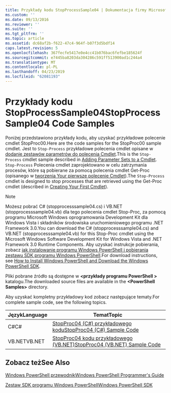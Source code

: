 ```yaml
---
title: Przykłady kodu StopProcessSample04 | Dokumentacja firmy Microsoft
ms.custom: ''
ms.date: 09/13/2016
ms.reviewer: ''
ms.suite: ''
ms.tgt_pltfrm: ''
ms.topic: article
ms.assetid: dc68af2b-f622-47c4-964f-b07f3d5bdf14
caps.latest.revision: 5
ms.openlocfilehash: 367fecfe5417e0e4cc41b076bac6fefbe185624f
ms.sourcegitcommit: e7445ba8203da304286c591ff513900ad1c244a4
ms.translationtype: MT
ms.contentlocale: pl-PL
ms.lasthandoff: 04/23/2019
ms.locfileid: "62081193"
---
```

# <a name="stopprocesssample04-code-samples"></a><span data-ttu-id="ee0ce-102">Przykłady kodu StopProcessSample04</span><span class="sxs-lookup"><span data-stu-id="ee0ce-102">StopProcessSample04 Code Samples</span></span>

<span data-ttu-id="ee0ce-103">Poniżej przedstawiono przykłady kodu, aby uzyskać przykładowe polecenie cmdlet StopProc00.</span><span class="sxs-lookup"><span data-stu-id="ee0ce-103">Here are the code samples for the StopProc00 sample cmdlet.</span></span> <span data-ttu-id="ee0ce-104">Jest to `Stop-Process` przykładowe polecenia cmdlet opisane w [dodanie zestawów parametrów do polecenia Cmdlet](../cmdlet/adding-parameter-sets-to-a-cmdlet.md).</span><span class="sxs-lookup"><span data-stu-id="ee0ce-104">This is the `Stop-Process` cmdlet sample described in [Adding Parameter Sets to a Cmdlet](../cmdlet/adding-parameter-sets-to-a-cmdlet.md).</span></span> <span data-ttu-id="ee0ce-105">`Stop-Process` Polecenia cmdlet zaprojektowano w celu zatrzymania procesów, które są pobierane za pomocą polecenia cmdlet Get-Proc (opisanego w [tworzenia Your pierwsze polecenie Cmdlet](../cmdlet/creating-a-cmdlet-without-parameters.md)).</span><span class="sxs-lookup"><span data-stu-id="ee0ce-105">The `Stop-Process` cmdlet is designed to stop processes that are retrieved using the Get-Proc cmdlet (described in [Creating Your First Cmdlet](../cmdlet/creating-a-cmdlet-without-parameters.md)).</span></span>

> [!NOTE]
> <span data-ttu-id="ee0ce-106">Możesz pobrać C# (stopprocesssample04.cs) i VB.NET (stopprocesssample04.vb) dla tego polecenia cmdlet Stop-Proc, za pomocą programu Microsoft Windows oprogramowania Development Kit dla Windows Vista i składników środowiska uruchomieniowego programu .NET Framework 3.0.</span><span class="sxs-lookup"><span data-stu-id="ee0ce-106">You can download the C# (stopprocesssample04.cs) and VB.NET (stopprocesssample04.vb) for this Stop-Proc cmdlet using the Microsoft Windows Software Development Kit for Windows Vista and .NET Framework 3.0 Runtime Components.</span></span> <span data-ttu-id="ee0ce-107">Aby uzyskać instrukcje pobierania, zobacz [jak instalowanie programu Windows PowerShell i pobierania zestawu SDK programu Windows PowerShell](/powershell/developer/installing-the-windows-powershell-sdk).</span><span class="sxs-lookup"><span data-stu-id="ee0ce-107">For download instructions, see [How to Install Windows PowerShell and Download the Windows PowerShell SDK](/powershell/developer/installing-the-windows-powershell-sdk).</span></span>
>
> <span data-ttu-id="ee0ce-108">Pliki pobrane źródło są dostępne w  **\<przykłady programu PowerShell >** katalogu.</span><span class="sxs-lookup"><span data-stu-id="ee0ce-108">The downloaded source files are available in the **\<PowerShell Samples>** directory.</span></span>

<span data-ttu-id="ee0ce-109">Aby uzyskać kompletny przykładowy kod zobacz następujące tematy.</span><span class="sxs-lookup"><span data-stu-id="ee0ce-109">For complete sample code, see the following topics.</span></span>

|<span data-ttu-id="ee0ce-110">Język</span><span class="sxs-lookup"><span data-stu-id="ee0ce-110">Language</span></span>|<span data-ttu-id="ee0ce-111">Temat</span><span class="sxs-lookup"><span data-stu-id="ee0ce-111">Topic</span></span>|
|--------------|-----------|
|<span data-ttu-id="ee0ce-112">C#</span><span class="sxs-lookup"><span data-stu-id="ee0ce-112">C#</span></span>|[<span data-ttu-id="ee0ce-113">StopProc04 (C#) przykładowego kodu</span><span class="sxs-lookup"><span data-stu-id="ee0ce-113">StopProc04 (C#) Sample Code</span></span>](./stopprocesssample04-csharp-sample-code.md)|
|<span data-ttu-id="ee0ce-114">VB.NET</span><span class="sxs-lookup"><span data-stu-id="ee0ce-114">VB.NET</span></span>|[<span data-ttu-id="ee0ce-115">StopProc04 kodu przykładowego (VB.NET)</span><span class="sxs-lookup"><span data-stu-id="ee0ce-115">StopProc04 (VB.NET) Sample Code</span></span>](./stopprocesssample04-vb-net-sample-code.md)|

## <a name="see-also"></a><span data-ttu-id="ee0ce-116">Zobacz też</span><span class="sxs-lookup"><span data-stu-id="ee0ce-116">See Also</span></span>

[<span data-ttu-id="ee0ce-117">Windows PowerShell przewodnik</span><span class="sxs-lookup"><span data-stu-id="ee0ce-117">Windows PowerShell Programmer's Guide</span></span>](./windows-powershell-programmer-s-guide.md)

[<span data-ttu-id="ee0ce-118">Zestaw SDK programu Windows PowerShell</span><span class="sxs-lookup"><span data-stu-id="ee0ce-118">Windows PowerShell SDK</span></span>](../windows-powershell-reference.md)